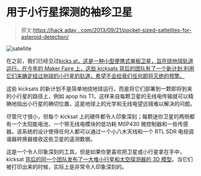 # 用于小行星探测的袖珍卫星

> 原文:[https://hack aday . com/2013/09/21/pocket-sized-sattelites-for-asteroid-detection/](https://hackaday.com/2013/09/21/pocket-sized-sattelites-for-asteroid-detection/)

![satellite](../Images/5810d0cfa0474f10bd5cd5e93961d7a3.png)

在之前，我们已经见过[kicks at，这是一种小型便携式单板卫星，旨在绕地球轨道运行。在今年的 Maker Faire 上，这些 kicksats 背后的团队有了一个新计划:利用它们来确定经过地球的小行星的轨道，希望不会给我们任何即将灭绝的预警。](http://hackaday.com/2011/10/11/send-a-satellite-into-space-for-300/)

这些 kicksats 的新计划不是简单地绕地球运行，而是将它们部署到一颗即将到来的小行星的路径上，例如 apop his T1，这样来自每颗卫星的无线电传输就可以精确地指出小行星的确切位置，这是地球上的光学和无线电望远镜难以解决的问题。

尽管尺寸很小，但每个 kicksat 上的硬件都令人印象深刻；每颗迷你卫星的两侧都有一个太阳能电池，一个带无线电模块的低功耗 MSP430 微控制器和一些传感器。该系统的设计使得任何人都可以通过一个小八木天线和一个 RTL SDR 电视调谐器转换器接收这些卫星的遥测数据。

这是一个令人印象深刻的工具，但是如果你更喜欢把卫星或小行星拿在手中，kicksat [背后的同一个团队发布了一大堆小行星和太空探测器的 3D 模型](http://www.thingiverse.com/3DPrinterGuy/collections/maker-faire-nyc-nasa-asteroid-grand-challenge-displays)。当它们被打印出来的时候，实际上是非常令人印象深刻的。